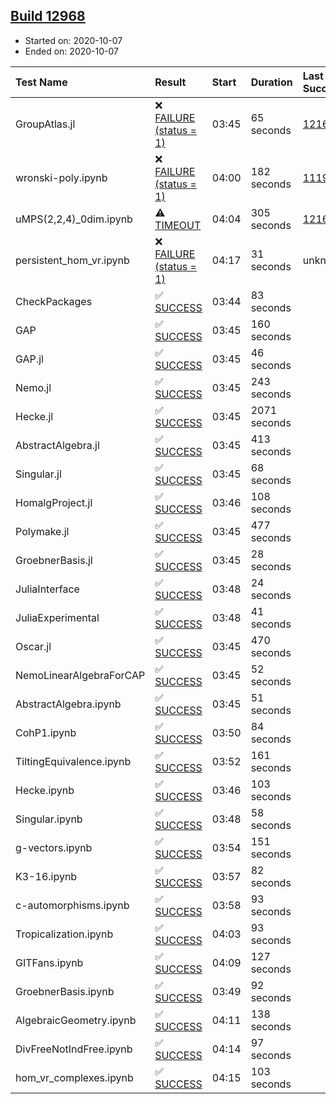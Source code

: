 ## [Build 12968](https://oscarci.mathematik.uni-kl.de/job/oscar/12968/)

* Started on: 2020-10-07
* Ended on: 2020-10-07

| Test Name    | Result | Start | Duration | Last Success | First Failure |
|:-------------|:-------|:------|:---------|:-------------|:--------------|
| GroupAtlas.jl | ❌ [FAILURE (status = 1)](https://oscarci.mathematik.uni-kl.de/job/oscar/12968/artifact/logs/build-12968/GroupAtlas.jl.log) | 03:45 | 65 seconds | [12167](https://oscarci.mathematik.uni-kl.de/job/oscar/12167/) | [12168](https://oscarci.mathematik.uni-kl.de/job/oscar/12168/) |
| wronski-poly.ipynb | ❌ [FAILURE (status = 1)](https://oscarci.mathematik.uni-kl.de/job/oscar/12968/artifact/logs/build-12968/wronski-poly.ipynb.log) | 04:00 | 182 seconds | [11192](https://oscarci.mathematik.uni-kl.de/job/oscar/11192/) | [11193](https://oscarci.mathematik.uni-kl.de/job/oscar/11193/) |
| uMPS(2,2,4)_0dim.ipynb | ⚠ [TIMEOUT](https://oscarci.mathematik.uni-kl.de/job/oscar/12968/artifact/logs/build-12968/uMPS-2-2-4-_0dim.ipynb.log) | 04:04 | 305 seconds | [12167](https://oscarci.mathematik.uni-kl.de/job/oscar/12167/) | [12168](https://oscarci.mathematik.uni-kl.de/job/oscar/12168/) |
| persistent_hom_vr.ipynb | ❌ [FAILURE (status = 1)](https://oscarci.mathematik.uni-kl.de/job/oscar/12968/artifact/logs/build-12968/persistent_hom_vr.ipynb.log) | 04:17 | 31 seconds | unknown | unknown |
| CheckPackages | ✅ [SUCCESS](https://oscarci.mathematik.uni-kl.de/job/oscar/12968/artifact/logs/build-12968/CheckPackages.log) | 03:44 | 83 seconds |  |  |
| GAP | ✅ [SUCCESS](https://oscarci.mathematik.uni-kl.de/job/oscar/12968/artifact/logs/build-12968/GAP.log) | 03:45 | 160 seconds |  |  |
| GAP.jl | ✅ [SUCCESS](https://oscarci.mathematik.uni-kl.de/job/oscar/12968/artifact/logs/build-12968/GAP.jl.log) | 03:45 | 46 seconds |  |  |
| Nemo.jl | ✅ [SUCCESS](https://oscarci.mathematik.uni-kl.de/job/oscar/12968/artifact/logs/build-12968/Nemo.jl.log) | 03:45 | 243 seconds |  |  |
| Hecke.jl | ✅ [SUCCESS](https://oscarci.mathematik.uni-kl.de/job/oscar/12968/artifact/logs/build-12968/Hecke.jl.log) | 03:45 | 2071 seconds |  |  |
| AbstractAlgebra.jl | ✅ [SUCCESS](https://oscarci.mathematik.uni-kl.de/job/oscar/12968/artifact/logs/build-12968/AbstractAlgebra.jl.log) | 03:45 | 413 seconds |  |  |
| Singular.jl | ✅ [SUCCESS](https://oscarci.mathematik.uni-kl.de/job/oscar/12968/artifact/logs/build-12968/Singular.jl.log) | 03:45 | 68 seconds |  |  |
| HomalgProject.jl | ✅ [SUCCESS](https://oscarci.mathematik.uni-kl.de/job/oscar/12968/artifact/logs/build-12968/HomalgProject.jl.log) | 03:46 | 108 seconds |  |  |
| Polymake.jl | ✅ [SUCCESS](https://oscarci.mathematik.uni-kl.de/job/oscar/12968/artifact/logs/build-12968/Polymake.jl.log) | 03:45 | 477 seconds |  |  |
| GroebnerBasis.jl | ✅ [SUCCESS](https://oscarci.mathematik.uni-kl.de/job/oscar/12968/artifact/logs/build-12968/GroebnerBasis.jl.log) | 03:45 | 28 seconds |  |  |
| JuliaInterface | ✅ [SUCCESS](https://oscarci.mathematik.uni-kl.de/job/oscar/12968/artifact/logs/build-12968/JuliaInterface.log) | 03:48 | 24 seconds |  |  |
| JuliaExperimental | ✅ [SUCCESS](https://oscarci.mathematik.uni-kl.de/job/oscar/12968/artifact/logs/build-12968/JuliaExperimental.log) | 03:48 | 41 seconds |  |  |
| Oscar.jl | ✅ [SUCCESS](https://oscarci.mathematik.uni-kl.de/job/oscar/12968/artifact/logs/build-12968/Oscar.jl.log) | 03:45 | 470 seconds |  |  |
| NemoLinearAlgebraForCAP | ✅ [SUCCESS](https://oscarci.mathematik.uni-kl.de/job/oscar/12968/artifact/logs/build-12968/NemoLinearAlgebraForCAP.log) | 03:45 | 52 seconds |  |  |
| AbstractAlgebra.ipynb | ✅ [SUCCESS](https://oscarci.mathematik.uni-kl.de/job/oscar/12968/artifact/logs/build-12968/AbstractAlgebra.ipynb.log) | 03:45 | 51 seconds |  |  |
| CohP1.ipynb | ✅ [SUCCESS](https://oscarci.mathematik.uni-kl.de/job/oscar/12968/artifact/logs/build-12968/CohP1.ipynb.log) | 03:50 | 84 seconds |  |  |
| TiltingEquivalence.ipynb | ✅ [SUCCESS](https://oscarci.mathematik.uni-kl.de/job/oscar/12968/artifact/logs/build-12968/TiltingEquivalence.ipynb.log) | 03:52 | 161 seconds |  |  |
| Hecke.ipynb | ✅ [SUCCESS](https://oscarci.mathematik.uni-kl.de/job/oscar/12968/artifact/logs/build-12968/Hecke.ipynb.log) | 03:46 | 103 seconds |  |  |
| Singular.ipynb | ✅ [SUCCESS](https://oscarci.mathematik.uni-kl.de/job/oscar/12968/artifact/logs/build-12968/Singular.ipynb.log) | 03:48 | 58 seconds |  |  |
| g-vectors.ipynb | ✅ [SUCCESS](https://oscarci.mathematik.uni-kl.de/job/oscar/12968/artifact/logs/build-12968/g-vectors.ipynb.log) | 03:54 | 151 seconds |  |  |
| K3-16.ipynb | ✅ [SUCCESS](https://oscarci.mathematik.uni-kl.de/job/oscar/12968/artifact/logs/build-12968/K3-16.ipynb.log) | 03:57 | 82 seconds |  |  |
| c-automorphisms.ipynb | ✅ [SUCCESS](https://oscarci.mathematik.uni-kl.de/job/oscar/12968/artifact/logs/build-12968/c-automorphisms.ipynb.log) | 03:58 | 93 seconds |  |  |
| Tropicalization.ipynb | ✅ [SUCCESS](https://oscarci.mathematik.uni-kl.de/job/oscar/12968/artifact/logs/build-12968/Tropicalization.ipynb.log) | 04:03 | 93 seconds |  |  |
| GITFans.ipynb | ✅ [SUCCESS](https://oscarci.mathematik.uni-kl.de/job/oscar/12968/artifact/logs/build-12968/GITFans.ipynb.log) | 04:09 | 127 seconds |  |  |
| GroebnerBasis.ipynb | ✅ [SUCCESS](https://oscarci.mathematik.uni-kl.de/job/oscar/12968/artifact/logs/build-12968/GroebnerBasis.ipynb.log) | 03:49 | 92 seconds |  |  |
| AlgebraicGeometry.ipynb | ✅ [SUCCESS](https://oscarci.mathematik.uni-kl.de/job/oscar/12968/artifact/logs/build-12968/AlgebraicGeometry.ipynb.log) | 04:11 | 138 seconds |  |  |
| DivFreeNotIndFree.ipynb | ✅ [SUCCESS](https://oscarci.mathematik.uni-kl.de/job/oscar/12968/artifact/logs/build-12968/DivFreeNotIndFree.ipynb.log) | 04:14 | 97 seconds |  |  |
| hom_vr_complexes.ipynb | ✅ [SUCCESS](https://oscarci.mathematik.uni-kl.de/job/oscar/12968/artifact/logs/build-12968/hom_vr_complexes.ipynb.log) | 04:15 | 103 seconds |  |  |
